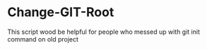 # Change-GIT-Root
This script wood be helpful for people who messed up with git init command on old project  
